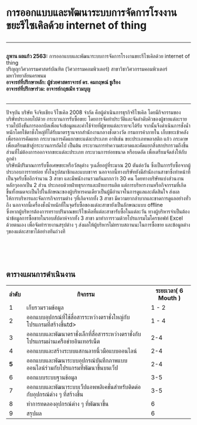 <!DOCTYPE html>
<html>
<head>
</head>
<body>

<h1>การออกแบบและพัฒนาระบบการจัดการโรงงานขยะรีไซเคิลด้วย internet of thing
 <hr> </h1>
<p1> <b> ภูพาน ผลแก้ว 2563:</b> การออกแบบและพัฒนาระบบการจัดการโรงงานขยะรีไซเคิลด้วย internet of thing 
<br> ปริญญาวิศวกรรมศาสตร์บัณฑิต (วิศวกรรมคอมพิวเตอร์) สาขาวิชาวิศวกรรมคอมพิวเตอร์ มหาวิทยาลัยนครพนม 
  <br> <p2> <b> อาจารย์ที่ปรึกษาหลัก:  ผู้ช่วยศาสตราจารย์ ดร. คมกฤษณ์ ชูเรือง </b> </p2>
 <br> <p3><b> อาจารย์ที่ปรึกษาร่วม:  อาจารย์กฤชณัท รวมบุญ </b></p3>
 <br><br><hr>
 <p> ปัจจุบัน บริษัท จึงจิบเชียง รีไซเคิล 2008 จำกัด คือผู้ดำเนินการธุรกิจรีไซเคิล โดยมีกิจกรรมของบริษัทประกอบไปด้วย กระบวนการรับซื้อขยะ โดยการจัดทำประวัติและจัดลำดับคิวของผู้ขายแต่ละราย รวมไปถึงขั้นการออกบิลเพื่อแจ้งข้อมูลและค่าใช้จ่ายที่ผู้ขายแต่ละรายจะได้รับ จากนั้นจึงดำเนินการชั่งน้ำหนักโดยใช้ตาชั่งใหญ่ที่ได้รับมาตรฐานจากสำนักงานกลางชั่งตวงวัด กรมการค้าภายใน เก็บขยะเข้าคลังเพื่อรอการคัดแยก กระบวนการคัดแยกขยะแต่ละประเภท อาทิเช่น ขยะประเภทพลาสติก แก้ว กระดาษ เพื่อเตรียมเข้าสู่กระบวนการถัดไป เป็นต้น กระบวนการทำความสะอาดและคัดแยกสิ่งสกปรกรวมถึงชิ้นส่วนที่ไม่ต้องการออกจากขยะแต่ละประเภท กระบวนการย่อยขนาด หรือบดอัด เพื่อเตรียมจัดส่งให้กับลูกค้า  <br>บริษัทมีปริมาณการรับซื้อเศษขยะหรือวัสดุต่าง ๆเฉลี่ยอยู่ที่ระมาณ 20 ตันต่อวัน ซึ่งเป็นการรับซื้อจากผู้ประกอบการรายย่อย ทั้งในรูปสมาชิกและแบบขาจร นอกจากนี้ทางบริษัทยังมีสำนักงานสาขาซึ่งทำหน้าที่เป็นจุดรับซื้ออีกจำนวน 3 สาขา และมีพนักงานรวมกันมากกว่า 30 คน โดยทางบริษัทแบ่งส่วนงานหลักๆออกเป็น 2 ส่วน ประกอบด้วยฝ่ายธุรการและฝ่ายการผลิต แต่การบริหารงานหรือกิจกรรมที่เกิดขึ้นทั้งหมดจะเป็นไปในลักษณะของผู้บริหารคนเดียวเป็นผู้มีอำนาจในการดูแลและตัดสินใจ ส่งผลให้การบริหารและจัดการกิจกรรมต่าง ๆที่เกิดจากทั้ง 3 สาขา มีความยากลำบากและขาดการดูแลอย่างทั่วถึง นอกจากนี้เครื่องชั่งน้ำหนักที่ในจุดรับซื้อของแต่ละสาขายังเป็นลักษณะแบบ offline 
  <br>ซึ่งหากผู้บริหารต้องการทราบปริมาณขยะรีไซเคิลที่แต่ละสาขารับซื้อในแต่ละวัน ทางผู้บริหารจำเป็นต้องนำข้อมูลการซื้อขายในรอบสัปดาห์จากทั้ง 3 สาขา มาทำการรวมด้วยโปรแกรมไมโครซอฟท์ Excel ด้วยตนเอง เพื่อจัดทำรายงานสรุปต่าง ๆ ส่งผลให้ผู้บริหารไม่ทราบสถานนะในการซื้อขาย และข้อมูลต่าง ๆของแต่ละสาขาได้อย่างทันถ่วงที </p>
 
 
 
 <br><br><br>


</p1>
 
</head>
<body>

<h2>ตารางแผนการดำเนินงาน</h2>

<table>
  <tr>
    <th>ลำดับ</th>
    <th>กิจกรรม</th>
   <th>ระยะเวลา(<b> 6 Mouth </b>)</th>


  </tr>
   

  
  <tr>
    <td>1</td>
    <td>เก็บรวมรวมข้อมูล</td>
    <td>1 - 2 </td>
   </tr>
   
   <tr>
   <td>2</td>
    <td>ออกแบบอุปกรณ์ที่ใช้สื่อสารระหว่างตราชั่งใหญ่กับโปรแกรมที่สร้างขึ้นtd>
    <td>1 - 4 </td>
    </tr>
    
  <tr>
   <td> 3</td>
  <td>ออกแบบและพัฒนาตราชั่งเล็กที่สื่อสารระหว่างตราชั่งกับโปรแกรมผ่านเครือข่ายอินเทอร์เน็ต </td>
  <td> 2-4 </td>
  </tr>
  
  <tr>
  <td> 4</td>
  <td> ออกแบบและสร้างระบบแสกนลายนิ้วมือแบบออนไลน์</td>
  <td> 2-4 </td>
  </tr>
  
  
  <tr>
  <td><b> 5</b></td>
  <td>ออกแบบและพัฒนาระบบอุปกรณ์บันทึกภาพแบบออนไลน์ร่วมกับโปรแกรมที่พัฒนาขึ้นบนเว็ป </td>
  <td> 2-4 </td>
  </tr>
  <tr>
  <td> 6</td>
  <td> ออกแบบระบบฐานข้อมูล</td>
  <td>3-5 </td>
  </tr>
  
<tr>
<td> 7 </td>
<td> ออกแบบและพัฒนาระบบเว็ปแอพพลิเคชั่นสำหรับติดต่อกับอุปกรณ์ต่าง ๆ ที่สร้างขึ้น</td>
<td> 3-5 </td>
</tr>

<tr>
<td>8</td>
<td> ทำการทดลองอุปกรณ์ต่าง ๆ ที่พัฒนาขึ้น </td>
<td>6 </td>
</tr>
<tr>
<td>9</td>
<td>สรุปผล </td>
<td>6 </td>
 </tr>
 
</table>



</body>
</html>

